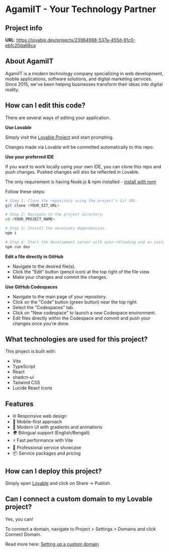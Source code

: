 
# AgamiIT - Your Technology Partner

## Project info

**URL**: https://lovable.dev/projects/23984988-537a-455d-91c0-ebfc20da68ca

## About AgamiIT

AgamiIT is a modern technology company specializing in web development, mobile applications, software solutions, and digital marketing services. Since 2015, we've been helping businesses transform their ideas into digital reality.

## How can I edit this code?

There are several ways of editing your application.

**Use Lovable**

Simply visit the [Lovable Project](https://lovable.dev/projects/23984988-537a-455d-91c0-ebfc20da68ca) and start prompting.

Changes made via Lovable will be committed automatically to this repo.

**Use your preferred IDE**

If you want to work locally using your own IDE, you can clone this repo and push changes. Pushed changes will also be reflected in Lovable.

The only requirement is having Node.js & npm installed - [install with nvm](https://github.com/nvm-sh/nvm#installing-and-updating)

Follow these steps:

```sh
# Step 1: Clone the repository using the project's Git URL.
git clone <YOUR_GIT_URL>

# Step 2: Navigate to the project directory.
cd <YOUR_PROJECT_NAME>

# Step 3: Install the necessary dependencies.
npm i

# Step 4: Start the development server with auto-reloading and an instant preview.
npm run dev
```

**Edit a file directly in GitHub**

- Navigate to the desired file(s).
- Click the "Edit" button (pencil icon) at the top right of the file view.
- Make your changes and commit the changes.

**Use GitHub Codespaces**

- Navigate to the main page of your repository.
- Click on the "Code" button (green button) near the top right.
- Select the "Codespaces" tab.
- Click on "New codespace" to launch a new Codespace environment.
- Edit files directly within the Codespace and commit and push your changes once you're done.

## What technologies are used for this project?

This project is built with:

- Vite
- TypeScript
- React
- shadcn-ui
- Tailwind CSS
- Lucide React Icons

## Features

- 🌐 Responsive web design
- 📱 Mobile-first approach
- 🎨 Modern UI with gradients and animations
- 🌍 Bilingual support (English/Bengali)
- ⚡ Fast performance with Vite
- 🎯 Professional service showcase
- 📦 Service packages and pricing

## How can I deploy this project?

Simply open [Lovable](https://lovable.dev/projects/23984988-537a-455d-91c0-ebfc20da68ca) and click on Share → Publish.

## Can I connect a custom domain to my Lovable project?

Yes, you can!

To connect a domain, navigate to Project > Settings > Domains and click Connect Domain.

Read more here: [Setting up a custom domain](https://docs.lovable.dev/tips-tricks/custom-domain#step-by-step-guide)
